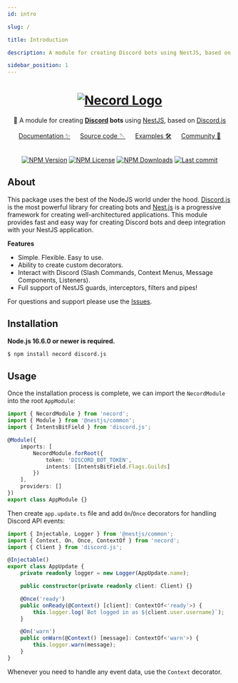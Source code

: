 ```yaml
---
id: intro

slug: /

title: Introduction

description: A module for creating Discord bots using NestJS, based on Discord.js.

sidebar_position: 1
---
```


<div align="center">
   <h1>
       <a href="#"><img src="https://necord.org/img/logo.png" alt ="Necord Logo" /></a>
   </h1>
   🤖 A module for creating <b><a href="https://discord.com/">Discord</a> bots</b> using <a href="https://nestjs.com">NestJS</a>, based on <a href="https://discord.js.org/">Discord.js</a>
   <br/><br/>
   <a href="https://necord.org">Documentation ✨</a> &emsp; <a href="https://github.com/necordjs/necord">Source code 🪡</a> &emsp; <a href="https://github.com/necordjs/samples">Examples 🛠️</a> &emsp; <a href="https://discord.gg/mcBYvMTnwP">Community 💬</a>
</div>

<br/>

<p align="center">
    <a href='https://img.shields.io/npm/v/necord'><img src="https://img.shields.io/npm/v/necord" alt="NPM Version" /></a>
    <a href='https://img.shields.io/npm/l/necord'><img src="https://img.shields.io/npm/l/necord" alt="NPM License" /></a>
    <a href='https://img.shields.io/npm/dm/necord'><img src="https://img.shields.io/npm/dm/necord" alt="NPM Downloads" /></a>
    <a href='https://img.shields.io/github/last-commit/necordjs/necord'><img src="https://img.shields.io/github/last-commit/SocketSomeone/necord" alt="Last commit" /></a>
</p>

## About

This package uses the best of the NodeJS world under the hood. [Discord.js](https://github.com/discordjs/discord.js) is the most powerful
library for creating bots and [Nest.js](https://github.com/nestjs) is a progressive framework for creating well-architectured applications.
This module provides fast and easy way for creating Discord bots and deep integration with your NestJS application.

**Features**

-   Simple. Flexible. Easy to use.
-   Ability to create custom decorators.
-   Interact with Discord (Slash Commands, Context Menus, Message Components, Listeners).
-   Full support of NestJS guards, interceptors, filters and pipes!

For questions and support please use
the [Issues](https://github.com/necordjs/necord/issues/new?assignees=&labels=question&template=question.yml).

## Installation

**Node.js 16.6.0 or newer is required.**

```bash npm2yarn
$ npm install necord discord.js
```

## Usage

Once the installation process is complete, we can import the `NecordModule` into the root `AppModule`:

```typescript title="src/app.module.ts"
import { NecordModule } from 'necord';
import { Module } from '@nestjs/common';
import { IntentsBitField } from 'discord.js';

@Module({
    imports: [
        NecordModule.forRoot({
            token: 'DISCORD_BOT_TOKEN',
            intents: [IntentsBitField.Flags.Guilds]
        })
    ],
    providers: []
})
export class AppModule {}
```

Then create `app.update.ts` file and add `On`/`Once` decorators for handling Discord API events:

```typescript title="src/app.update.ts"
import { Injectable, Logger } from '@nestjs/common';
import { Context, On, Once, ContextOf } from 'necord';
import { Client } from 'discord.js';

@Injectable()
export class AppUpdate {
    private readonly logger = new Logger(AppUpdate.name);

    public constructor(private readonly client: Client) {}

    @Once('ready')
    public onReady(@Context() [client]: ContextOf<'ready'>) {
        this.logger.log(`Bot logged in as ${client.user.username}`);
    }

    @On('warn')
    public onWarn(@Context() [message]: ContextOf<'warn'>) {
        this.logger.warn(message);
    }
}
```

Whenever you need to handle any event data, use the `Context` decorator.
